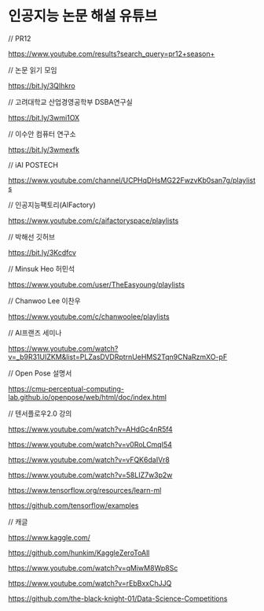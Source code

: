 # 인공지능 논문 해설 유튜브

// PR12

https://www.youtube.com/results?search_query=pr12+season+

// 논문 읽기 모임

https://bit.ly/3QIhkro

// 고려대학교 산업경영공학부 DSBA연구실

https://bit.ly/3wmi1OX

// 이수안 컴퓨터 연구소

https://bit.ly/3wmexfk

// iAI POSTECH

https://www.youtube.com/channel/UCPHqDHsMG22FwzvKb0san7g/playlists

// 인공지능팩토리(AIFactory)

https://www.youtube.com/c/aifactoryspace/playlists

// 박해선 깃허브

https://bit.ly/3Kcdfcv

// Minsuk Heo 허민석

https://www.youtube.com/user/TheEasyoung/playlists

// Chanwoo Lee 이찬우

https://www.youtube.com/c/chanwoolee/playlists

// AI프랜즈 세미나

https://www.youtube.com/watch?v=_b9R31UIZKM&list=PLZasDVDRptrnUeHMS2Tqn9CNaRzmXO-pF

// Open Pose 설명서

https://cmu-perceptual-computing-lab.github.io/openpose/web/html/doc/index.html

// 텐서플로우2.0 강의

https://www.youtube.com/watch?v=AHdGc4nR5f4

https://www.youtube.com/watch?v=v0RoLCmqI54

https://www.youtube.com/watch?v=vFQK6daIVr8

https://www.youtube.com/watch?v=58LIZ7w3p2w

https://www.tensorflow.org/resources/learn-ml

https://github.com/tensorflow/examples

// 캐글

https://www.kaggle.com/

https://github.com/hunkim/KaggleZeroToAll

https://www.youtube.com/watch?v=qMiwM8Wp8Sc

https://www.youtube.com/watch?v=rEbBxxChJJQ

https://github.com/the-black-knight-01/Data-Science-Competitions

